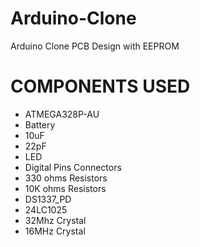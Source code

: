 # Arduino-Clone
Arduino Clone PCB Design with EEPROM

# COMPONENTS USED
- ATMEGA328P-AU
- Battery
- 10uF
- 22pF
- LED
- Digital Pins Connectors
- 330 ohms Resistors
- 10K ohms Resistors
- DS1337_PD
- 24LC1025
- 32Mhz Crystal
- 16MHz Crystal


